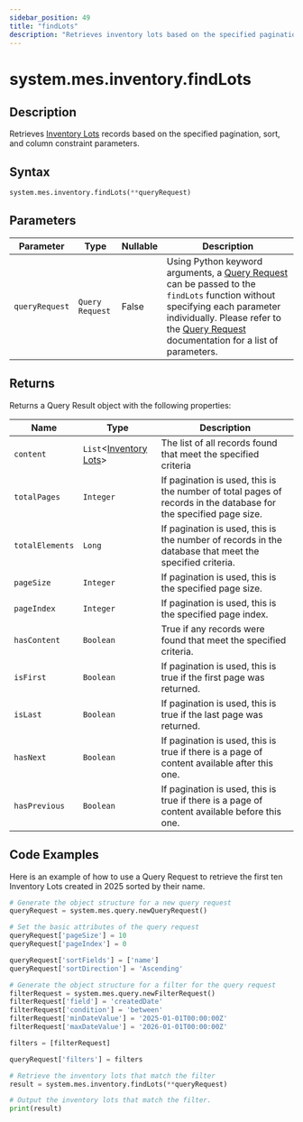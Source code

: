 ```yaml
---
sidebar_position: 49
title: "findLots"
description: "Retrieves inventory lots based on the specified pagination, sort, and column constraint parameters."
---
```


# system.mes.inventory.findLots

## Description

Retrieves [Inventory Lots](../../data-model/inventory-model/inventory-lot) records based on the specified pagination, sort, and column constraint parameters.

## Syntax

```python
system.mes.inventory.findLots(**queryRequest)
```

## Parameters

| Parameter      | Type            | Nullable | Description                                                                                                                                                                                                                                                                                          |
|----------------|-----------------|----------|------------------------------------------------------------------------------------------------------------------------------------------------------------------------------------------------------------------------------------------------------------------------------------------------------|
| `queryRequest` | `Query Request` | False    | Using Python keyword arguments, a [Query Request](../query-script-api/new-query-request) can be passed to the `findLots` function without specifying each parameter individually. Please refer to the [Query Request](../query-script-api/new-query-request) documentation for a list of parameters. |

## Returns

Returns a Query Result object with the following properties:

| Name            | Type                                                                       | Description                                                                                                      |
|-----------------|----------------------------------------------------------------------------|------------------------------------------------------------------------------------------------------------------|
| `content`       | `List`\<[Inventory Lots](../../data-model/inventory-model/inventory-lot)>  | The list of all records found that meet the specified criteria                                                   |
| `totalPages`    | `Integer`                                                                  | If pagination is used, this is the number of total pages of records in the database for the specified page size. |
| `totalElements` | `Long`                                                                     | If pagination is used, this is the number of records in the database that meet the specified criteria.           |
| `pageSize`      | `Integer`                                                                  | If pagination is used, this is the specified page size.                                                          |
| `pageIndex`     | `Integer`                                                                  | If pagination is used, this is the specified page index.                                                         |
| `hasContent`    | `Boolean`                                                                  | True if any records were found that meet the specified criteria.                                                 |
| `isFirst`       | `Boolean`                                                                  | If pagination is used, this is true if the first page was returned.                                              |
| `isLast`        | `Boolean`                                                                  | If pagination is used, this is true if the last page was returned.                                               |
| `hasNext`       | `Boolean`                                                                  | If pagination is used, this is true if there is a page of content available after this one.                      |
| `hasPrevious`   | `Boolean`                                                                  | If pagination is used, this is true if there is a page of content available before this one.                     |

## Code Examples

Here is an example of how to use a Query Request to retrieve the first ten Inventory Lots created in 2025 sorted by their
name.

```python
# Generate the object structure for a new query request
queryRequest = system.mes.query.newQueryRequest()

# Set the basic attributes of the query request
queryRequest['pageSize'] = 10
queryRequest['pageIndex'] = 0

queryRequest['sortFields'] = ['name']
queryRequest['sortDirection'] = 'Ascending'

# Generate the object structure for a filter for the query request
filterRequest = system.mes.query.newFilterRequest()
filterRequest['field'] = 'createdDate'
filterRequest['condition'] = 'between'
filterRequest['minDateValue'] = '2025-01-01T00:00:00Z'
filterRequest['maxDateValue'] = '2026-01-01T00:00:00Z'

filters = [filterRequest]

queryRequest['filters'] = filters

# Retrieve the inventory lots that match the filter
result = system.mes.inventory.findLots(**queryRequest)

# Output the inventory lots that match the filter.
print(result)
```
